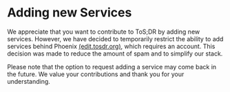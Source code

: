 [//]: <> (TITLE: "Add a new service")
# Adding new Services

We appreciate that you want to contribute to ToS;DR by adding new services. However, we have decided to temporarily restrict the ability to add services behind Phoenix [(edit.tosdr.org)](https://edit.tosdr.org), which requires an account. This decision was made to reduce the amount of spam and to simplify our stack.

Please note that the option to request adding a service may come back in the future. We value your contributions and thank you for your understanding.
